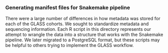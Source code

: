 ### Generating manifest files for Snakemake pipeline

There were a large number of differences in how metadata was stored for each of the GLASS cohorts. We sought to standardize metadata and sequencing information. Each R script in this directory represents our attempt to wrangle the data into a structure that works with the Snakemake pipeline. We later migrated to a PostgreSQL format, but these scripts may be helpful to others trying to implement the GLASS workflow.
